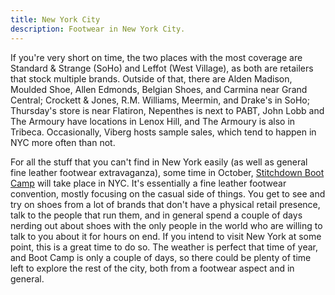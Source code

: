 ```yaml
---
title: New York City
description: Footwear in New York City.
---
```


If you're very short on time, the two places with the most coverage are Standard & Strange (SoHo) and Leffot (West Village), as both are retailers that stock multiple brands. Outside of that, there are Alden Madison, Moulded Shoe, Allen Edmonds, Belgian Shoes, and Carmina near Grand Central; Crockett & Jones, R.M. Williams, Meermin, and Drake's in SoHo; Thursday's store is near Flatiron, Nepenthes is next to PABT, John Lobb and The Armoury have locations in Lenox Hill, and The Armoury is also in Tribeca. Occasionally, Viberg hosts sample sales, which tend to happen in NYC more often than not.

For all the stuff that you can't find in New York easily (as well as general fine leather footwear extravaganza), some time in October, [Stitchdown Boot Camp](https://www.stitchdownbootcamp.com/) will take place in NYC. It's essentially a fine leather footwear convention, mostly focusing on the casual side of things. You get to see and try on shoes from a lot of brands that don't have a physical retail presence, talk to the people that run them, and in general spend a couple of days nerding out about shoes with the only people in the world who are willing to talk to you about it for hours on end. If you intend to visit New York at some point, this is a great time to do so. The weather is perfect that time of year, and Boot Camp is only a couple of days, so there could be plenty of time left to explore the rest of the city, both from a footwear aspect and in general.

